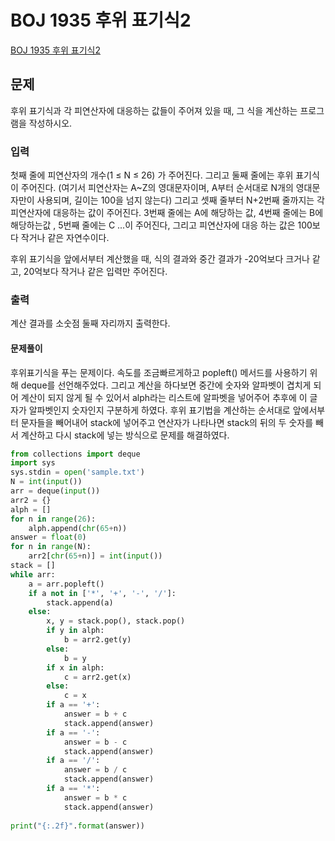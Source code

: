 # BOJ 1935 후위 표기식2
[BOJ 1935 후위 표기식2](https://www.acmicpc.net/problem/1935) 

## 문제
후위 표기식과 각 피연산자에 대응하는 값들이 주어져 있을 때, 그 식을 계산하는 프로그램을 작성하시오.

### 입력
첫째 줄에 피연산자의 개수(1 ≤ N ≤ 26) 가 주어진다. 그리고 둘째 줄에는 후위 표기식이 주어진다. (여기서 피연산자는 A~Z의 영대문자이며, A부터 순서대로 N개의 영대문자만이 사용되며, 길이는 100을 넘지 않는다) 그리고 셋째 줄부터 N+2번째 줄까지는 각 피연산자에 대응하는 값이 주어진다. 3번째 줄에는 A에 해당하는 값, 4번째 줄에는 B에 해당하는값 , 5번째 줄에는 C ...이 주어진다, 그리고 피연산자에 대응 하는 값은 100보다 작거나 같은 자연수이다.

후위 표기식을 앞에서부터 계산했을 때, 식의 결과와 중간 결과가 -20억보다 크거나 같고, 20억보다 작거나 같은 입력만 주어진다.

### 출력
계산 결과를 소숫점 둘째 자리까지 출력한다.

#### 문제풀이
후위표기식을 푸는 문제이다. 속도를 조금빠르게하고 popleft() 메서드를 사용하기 위해 deque를 선언해주었다. 그리고 계산을 하다보면 중간에 숫자와 알파벳이 겹치게 되어 계산이 되지 않게 될 수 있어서 alph라는 리스트에 알파벳을 넣어주어 추후에 이 글자가 알파벳인지 숫자인지 구분하게 하였다. 후위 표기법을 계산하는 순서대로 앞에서부터 문자들을 빼어내어 stack에 넣어주고 연산자가 나타나면 stack의 뒤의 두 숫자를 빼서 계산하고 다시 stack에 넣는 방식으로 문제를 해결하였다. 
```python
from collections import deque
import sys
sys.stdin = open('sample.txt')
N = int(input())
arr = deque(input())
arr2 = {}
alph = []
for n in range(26):
    alph.append(chr(65+n))
answer = float(0)
for n in range(N):
    arr2[chr(65+n)] = int(input())
stack = []
while arr:
    a = arr.popleft()
    if a not in ['*', '+', '-', '/']:
        stack.append(a)
    else: 
        x, y = stack.pop(), stack.pop()
        if y in alph:
            b = arr2.get(y)
        else:
            b = y
        if x in alph:
            c = arr2.get(x)
        else: 
            c = x
        if a == '+':
            answer = b + c
            stack.append(answer)
        if a == '-':
            answer = b - c
            stack.append(answer)
        if a == '/':
            answer = b / c
            stack.append(answer)
        if a == '*':
            answer = b * c
            stack.append(answer)
        
print("{:.2f}".format(answer))
```